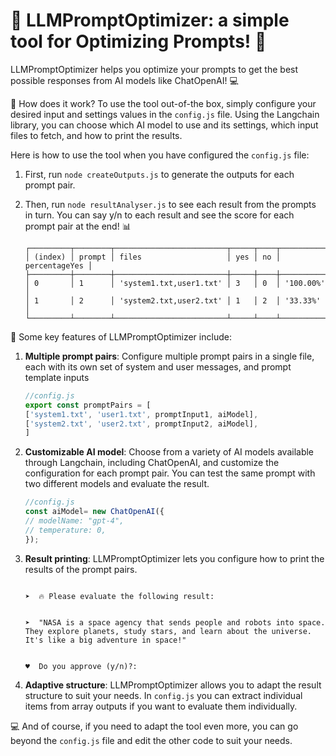 # 🚀 LLMPromptOptimizer: a simple tool for Optimizing Prompts! 🤖
LLMPromptOptimizer helps you optimize your prompts to get the best possible responses from AI models like ChatOpenAI! 💻

🎉 How does it work? To use the tool out-of-the box, simply configure your desired input and settings values in the `config.js` file. Using the Langchain library, you can choose which AI model to use and its settings, which input files to fetch, and how to print the results.

Here is how to use the tool when you have configured the `config.js` file:

1. First, run `node createOutputs.js` to generate the outputs for each prompt pair.
2. Then, run `node resultAnalyser.js` to see each result from the prompts in turn. You can say y/n to each result and see the score for each prompt pair at the end! 📊

    ```console
    ┌─────────┬────────┬─────────────────────────┬─────┬────┬───────────────┐
    │ (index) │ prompt │ files                   │ yes │ no │ percentageYes │
    ├─────────┼────────┼─────────────────────────┼─────┼────┼───────────────┤
    │ 0       │ 1      │ 'system1.txt,user1.txt' │ 3   │ 0  │ '100.00%'     │
    │ 1       │ 2      │ 'system2.txt,user2.txt' │ 1   │ 2  │ '33.33%'      │
    └─────────┴────────┴─────────────────────────┴─────┴────┴───────────────┘
    ```

🤝 Some key features of LLMPromptOptimizer include:
1. **Multiple prompt pairs**: Configure multiple prompt pairs in a single file, each with its own set of system and user messages, and prompt template inputs

     ```javascript
    //config.js
    export const promptPairs = [
    ['system1.txt', 'user1.txt', promptInput1, aiModel],
    ['system2.txt', 'user2.txt', promptInput2, aiModel],
    ]
    ```

  
2. **Customizable AI model**: Choose from a variety of AI models available through Langchain, including ChatOpenAI, and customize the configuration for each prompt pair. You can test the same prompt with two different models and evaluate the result.

    ```javascript
    //config.js
    const aiModel= new ChatOpenAI({
    // modelName: "gpt-4",
    // temperature: 0,
    });
    ```

3. **Result printing**: LLMPromptOptimizer lets you configure how to print the results of the prompt pairs.

    ```console

    ➤  🔥 Please evaluate the following result:


    ➤  "NASA is a space agency that sends people and robots into space. They explore planets, study stars, and learn about the universe. It's like a big adventure in space!"


    ♥  Do you approve (y/n)?:

    ```

4. **Adaptive structure**: LLMPromptOptimizer allows you to adapt the result structure to suit your needs. In `config.js` you can extract individual items from array outputs if you want to evaluate them individually.

💻 And of course, if you need to adapt the tool even more, you can go beyond the `config.js` file and edit the other code to suit your needs.